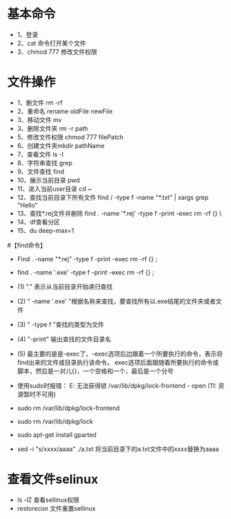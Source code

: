 # 基本命令
* 1、登录 
* 2、cat 命令打开某个文件
* 3、chmod 777 修改文件权限
  
# 文件操作
* 1、删文件 rm -rf 
* 2、重命名 rename oldFile newFile
* 3、移动文件 mv
* 3、删除文件夹 rm -r path
* 5、修改文件权限 chmod 777 filePatch
* 6、创建文件夹mkdir pathName
* 7、查看文件 ls -l
* 8、字符串查找 grep
* 9、文件查找 find
* 10、展示当前目录 pwd
* 11、进入当前user目录 cd ~
* 12、查找当前目录下所有文件 find / -type f -name "*.txt" | xargs grep "Hello"
* 13、查找*.rej文件并删除 find . -name '*.rej' -type f -print -exec rm -rf {} \
* 14、df查看分区
* 15、du deep-max=1

#【find命令】
* Find . -name "*.rej" -type f -print -exec rm -rf {} \;
* find . -name '.exe' -type f -print -exec rm -rf {} \;
* (1) "." 表示从当前目录开始递归查找
* (2) “ -name '.exe' "根据名称来查找，要查找所有以.exe结尾的文件夹或者文件
* (3) " -type f "查找的类型为文件
* (4) "-print" 输出查找的文件目录名
* (5) 最主要的是是-exec了，-exec选项后边跟着一个所要执行的命令，表示将find出来的文件或目录执行该命令。
exec选项后面跟随着所要执行的命令或脚本，然后是一对儿{}，一个空格和一个，最后是一个分号

* 使用sudo时报错：
E: 无法获得锁 /var/lib/dpkg/lock-frontend - open (11: 资源暂时不可用)
* sudo rm /var/lib/dpkg/lock-frontend
* sudo rm /var/lib/dpkg/lock


* sudo apt-get install gparted

* sed -i "s/xxxx/aaaa" ./a.txt 将当前目录下的a.txt文件中的xxxx替换为aaaa
# 查看文件selinux
* ls -lZ 查看sellinux权限
* restorecon 文件重置sellinux
